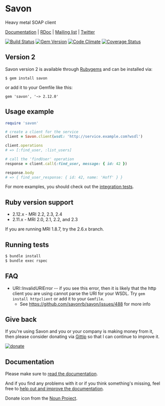 # Savon

Heavy metal SOAP client

[Documentation](http://savonrb.com) | [RDoc](http://rubydoc.info/gems/savon) |
[Mailing list](https://groups.google.com/forum/#!forum/savonrb) | [Twitter](http://twitter.com/savonrb)

[![Build Status](https://secure.travis-ci.org/savonrb/savon.svg?branch=master)](http://travis-ci.org/savonrb/savon)
[![Gem Version](https://badge.fury.io/rb/savon.svg)](http://badge.fury.io/rb/savon)
[![Code Climate](https://codeclimate.com/github/savonrb/savon.svg)](https://codeclimate.com/github/savonrb/savon)
[![Coverage Status](https://coveralls.io/repos/savonrb/savon/badge.svg)](https://coveralls.io/r/savonrb/savon)


## Version 2

Savon version 2 is available through [Rubygems](http://rubygems.org/gems/savon) and can be installed via:

```
$ gem install savon
```

or add it to your Gemfile like this:

```
gem 'savon', '~> 2.12.0'
```

## Usage example

``` ruby
require 'savon'

# create a client for the service
client = Savon.client(wsdl: 'http://service.example.com?wsdl')

client.operations
# => [:find_user, :list_users]

# call the 'findUser' operation
response = client.call(:find_user, message: { id: 42 })

response.body
# => { find_user_response: { id: 42, name: 'Hoff' } }
```

For more examples, you should check out the
[integration tests](https://github.com/savonrb/savon/tree/version2/spec/integration).

## Ruby version support
* 2.12.x - MRI 2.2, 2.3, 2.4
* 2.11.x - MRI 2.0, 2.1, 2.2, and 2.3

If you are running MRI 1.8.7, try the 2.6.x branch.

## Running tests

```bash
$ bundle install
$ bundle exec rspec
```

## FAQ

* URI::InvalidURIError -- if you see this error, then it is likely that the http client you are using cannot parse the URI for your WSDL. Try `gem install httpclient` or add it to your `Gemfile`.
  - See https://github.com/savonrb/savon/issues/488 for more info

## Give back

If you're using Savon and you or your company is making money from it, then please consider
donating via [Gittip](https://www.gittip.com/tjarratt/) so that I can continue to improve it.

[![donate](donate.png)](https://www.gittip.com/tjarratt/)


## Documentation

Please make sure to [read the documentation](http://savonrb.com/version2/).

And if you find any problems with it or if you think something's missing,
feel free to [help out and improve the documentation](https://github.com/savonrb/savonrb.com).

Donate icon from the [Noun Project](http://thenounproject.com/noun/donate/#icon-No285).
